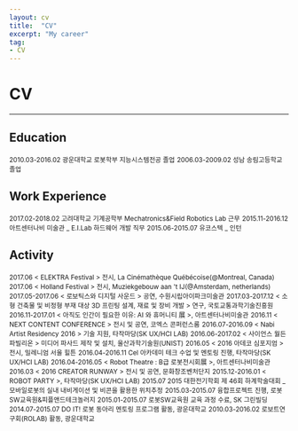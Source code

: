 ```yaml
---
layout: cv
title:  "CV"
excerpt: "My career"
tag:
- CV
---
```

<h1> CV</h1>
<hr />
<h2> Education</h2>
<small>2010.03-2016.02	광운대학교 로봇학부 지능시스템전공 졸업</small>
<small>2006.03-2009.02	성남 송림고등학교 졸업</small><br />

<h2> Work Experience</h2>
<small>2017.02-2018.02	고려대학교 기계공학부 Mechatronics&Field Robotics Lab 근무</small>
<small>2015.11-2016.12	아트센터나비 미술관 _ E.I.Lab 하드웨어 개발 직무</small>
<small>2015.06-2015.07	유코스텍 _ 인턴</small><br />

<h2> Activity</h2>
<small>2017.06	< ELEKTRA Festival > 전시, La Cinémathèque Québécoise(@Montreal, Canada)</small>
<small>2017.06	< Holland Festival > 전시, Muziekgebouw aan 't IJ(@Amsterdam, netherlands)</small>
<small>2017.05-2017.06 < 로보틱스와 디지털 사운드 > 공연, 수원시립아이파크미술관</small>
<small>2017.03-2017.12 < 소형 건축물 및 비정형 부재 대상 3D 프린팅 설계, 재료 및 장비 개발 > 연구, 국토교통과학기술진흥원</small>
<small>2016.11-2017.01	< 아직도 인간이 필요한 이유: AI 와 휴머니티 展 >, 아트센터나비미술관</small>
<small>2016.11	< NEXT CONTENT CONFERENCE > 전시 및 공연, 코엑스 콘퍼런스룸</small>
<small>2016.07-2016.09	< Nabi Artist Residency 2016 > 기술 지원, 타작마당(SK UX/HCI LAB)</small>
<small>2016.06-2017.02 < 사이언스 월든 파빌리온 > 미디어 파사드 제작 및 설치, 울산과학기술원(UNIST)</small>
<small>2016.05	< 2016 아데코 심포지엄 > 전시, 밀레니엄 서울 힐튼</small>
<small>2016.04-2016.11	Cel 아카데미 테크 수업 및 멘토링 진행, 타작마당(SK UX/HCI LAB)</small>
<small>2016.04-2016.05	< Robot Theatre : B급 로봇전시회展 >, 아트센터나비미술관</small>
<small>2016.03	< 2016 CREATOR RUNWAY > 전시 및 공연, 문화창조벤처단지</small>
<small>2015.12-2016.01	< ROBOT PARTY >, 타작마당(SK UX/HCI LAB)</small>
<small>2015.07	2015 대한전기학회 제 46회 하계학술대회 _ 모바일로봇의 실내 내비게이션 및 비콘을 활용한 위치추정</small>
<small>2015.03-2015.07	융합프로젝트 진행, 로봇SW교육원&피플앤드테크놀러지</small>
<small>2015.01-2015.07	로봇SW교육원 교육 과정 수료, SK 그린빌딩</small>
<small>2014.07-2015.07	DO IT! 로봇 동아리 멘토링 프로그램 활동, 광운대학교</small>
<small>2010.03-2016.02	로보트연구회(ROLAB) 활동, 광운대학교</small><br />
